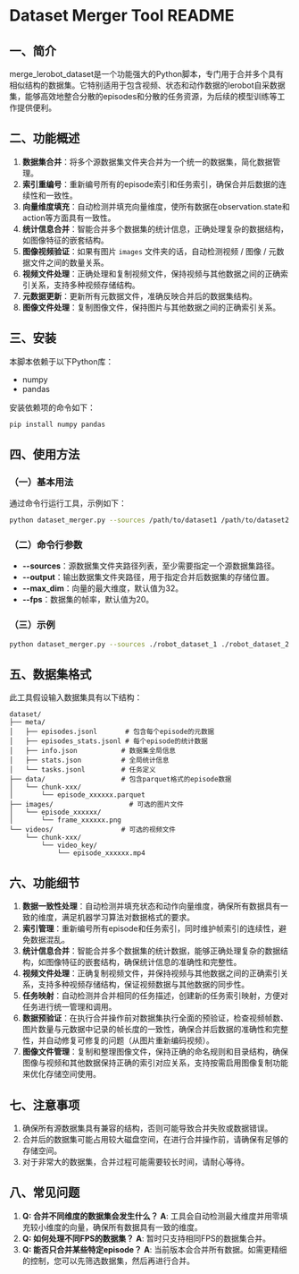 
# Dataset Merger Tool README
## 一、简介
merge_lerobot_dataset是一个功能强大的Python脚本，专门用于合并多个具有相似结构的数据集。它特别适用于包含视频、状态和动作数据的lerobot自采数据集，能够高效地整合分散的episodes和分散的任务资源，为后续的模型训练等工作提供便利。

## 二、功能概述
1. **数据集合并**：将多个源数据集文件夹合并为一个统一的数据集，简化数据管理。
2. **索引重编号**：重新编号所有的episode索引和任务索引，确保合并后数据的连续性和一致性。
3. **向量维度填充**：自动检测并填充向量维度，使所有数据在observation.state和action等方面具有一致性。
4. **统计信息合并**：智能合并多个数据集的统计信息，正确处理复杂的数据结构，如图像特征的嵌套结构。
5. **图像视频验证**：如果有图片 `images` 文件夹的话，自动检测视频 / 图像 / 元数据文件之间的数量关系。
6. **视频文件处理**：正确处理和复制视频文件，保持视频与其他数据之间的正确索引关系，支持多种视频存储结构。
7. **元数据更新**：更新所有元数据文件，准确反映合并后的数据集结构。
8. **图像文件处理**：复制图像文件，保持图片与其他数据之间的正确索引关系。


## 三、安装
本脚本依赖于以下Python库：
- numpy
- pandas

安装依赖项的命令如下：
```bash
pip install numpy pandas
```

## 四、使用方法
### （一）基本用法
通过命令行运行工具，示例如下：
```bash
python dataset_merger.py --sources /path/to/dataset1 /path/to/dataset2 /path/to/dataset3 --output /path/to/output_dataset
```
### （二）命令行参数
- **--sources**：源数据集文件夹路径列表，至少需要指定一个源数据集路径。
- **--output**：输出数据集文件夹路径，用于指定合并后数据集的存储位置。
- **--max_dim**：向量的最大维度，默认值为32。
- **--fps**：数据集的帧率，默认值为20。

### （三）示例
```bash
python dataset_merger.py --sources ./robot_dataset_1 ./robot_dataset_2 --output ./merged_dataset --max_dim 18 --fps 30
```

## 五、数据集格式
此工具假设输入数据集具有以下结构：
```
dataset/
├── meta/
│   ├── episodes.jsonl       # 包含每个episode的元数据
│   ├── episodes_stats.jsonl # 每个episode的统计数据
│   ├── info.json           # 数据集全局信息
│   ├── stats.json          # 全局统计信息
│   └── tasks.jsonl         # 任务定义
├── data/                   # 包含parquet格式的episode数据
│   └── chunk-xxx/
│       └── episode_xxxxxx.parquet
├── images/                   # 可选的图片文件
│   └── episode_xxxxxx/
│       └── frame_xxxxxx.png
└── videos/                 # 可选的视频文件
    └── chunk-xxx/
        └── video_key/
            └── episode_xxxxxx.mp4 
```

## 六、功能细节
1. **数据一致性处理**：自动检测并填充状态和动作向量维度，确保所有数据具有一致的维度，满足机器学习算法对数据格式的要求。
2. **索引管理**：重新编号所有episode和任务索引，同时维护帧索引的连续性，避免数据混乱。
3. **统计信息合并**：智能合并多个数据集的统计数据，能够正确处理复杂的数据结构，如图像特征的嵌套结构，确保统计信息的准确性和完整性。
4. **视频文件处理**：正确复制视频文件，并保持视频与其他数据之间的正确索引关系，支持多种视频存储结构，保证视频数据与其他数据的同步性。
5. **任务映射**：自动检测并合并相同的任务描述，创建新的任务索引映射，方便对任务进行统一管理和调用。
6. **数据预验证**：在执行合并操作前对数据集执行全面的预验证，检查视频帧数、图片数量与元数据中记录的帧长度的一致性，确保合并后数据的准确性和完整性，并自动修复可修复的问题（从图片重新编码视频）。
7. **图像文件管理**：复制和整理图像文件，保持正确的命名规则和目录结构，确保图像与视频和其他数据保持正确的索引对应关系，支持按需启用图像复制功能来优化存储空间使用。

## 七、注意事项
1. 确保所有源数据集具有兼容的结构，否则可能导致合并失败或数据错误。
2. 合并后的数据集可能占用较大磁盘空间，在进行合并操作前，请确保有足够的存储空间。
3. 对于非常大的数据集，合并过程可能需要较长时间，请耐心等待。

## 八、常见问题
1. **Q: 合并不同维度的数据集会发生什么？**
**A**: 工具会自动检测最大维度并用零填充较小维度的向量，确保所有数据具有一致的维度。
2. **Q: 如何处理不同FPS的数据集？**
**A**: 暂时只支持相同FPS的数据集合并。
3. **Q: 能否只合并某些特定episode？**
**A**: 当前版本会合并所有数据。如需更精细的控制，您可以先筛选数据集，然后再进行合并。
